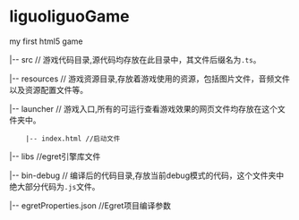 # liguoliguoGame
my first html5 game

|-- src // 游戏代码目录,源代码均存放在此目录中，其文件后缀名为`.ts`。

|-- resources // 游戏资源目录,存放着游戏使用的资源，包括图片文件，音频文件以及资源配置文件等。

|-- launcher // 游戏入口,所有的可运行查看游戏效果的网页文件均存放在这个文件夹中。

        |-- index.html //启动文件

|-- libs //egret引擎库文件

|-- bin-debug // 编译后的代码目录,存放当前debug模式的代码，这个文件夹中绝大部分代码为`.js`文件。

|-- egretProperties.json //Egret项目编译参数

